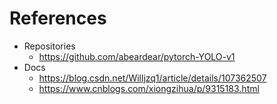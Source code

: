 
# References


* Repositories
  * https://github.com/abeardear/pytorch-YOLO-v1
* Docs
  * https://blog.csdn.net/Willjzq1/article/details/107362507
  * https://www.cnblogs.com/xiongzihua/p/9315183.html